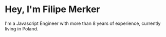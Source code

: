 # Hey, I'm Filipe Merker

I'm a Javascript Engineer with more than 8 years of experience, currently living in Poland.

